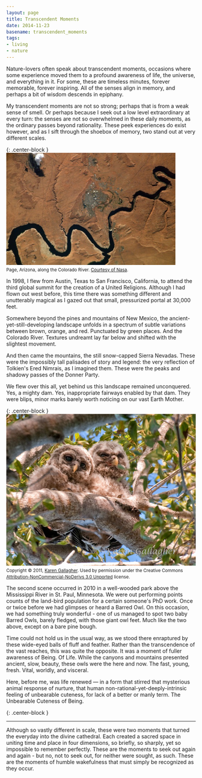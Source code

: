 ```yaml
---
layout: page
title: Transcendent Moments
date: 2014-11-23
basename: transcendent_moments
tags:
- living
- nature
---
```


Nature-lovers often speak about transcendent moments, occasions where some
experience moved them to a profound awareness of life, the universe, and
everything in it. For some, these are timeless minutes, forever memorable,
forever inspiring. All of the senses align in memory, and perhaps a bit of
wisdom descends in epiphany.

My transcendent moments are not so strong; perhaps that is from a weak sense of
smell. Or perhaps because I seek out a low level extraordinary at every turn:
the senses are not so overwhelmed in these daily moments, as the ordinary passes
beyond rationality. These peek experiences do exist however, and as I sift
through the shoebox of memory, two stand out at very different scales.

{: .center-block }
![Colorado river in Arizona](/images/arizonaNasa.jpg)<br>
<small>Page, Arizona, along the Colorado River. <a
href="http://www.dvidshub.net/image/855668/page-arizona-image-day#.VHEMwMkXJx1">Courtesy
of Nasa</a>.</small>

</div>
<!--more-->

In 1998, I flew from Austin, Texas to San Francisco, California, to attend the
third global summit for the creation of a United Religions.  Although I had
flown out west before, this time there was something different and unutterably
magical as I gazed out that small, pressurized portal at 30,000 feet.

Somewhere beyond the pines and mountains of New Mexico, the
ancient-yet-still-developing landscape unfolds in a spectrum of subtle
variations between brown, orange, and red. Punctuated by green places. And the
Colorado River. Textures undreamt lay far below and shifted with the slightest
movement.

And then came the mountains, the still snow-capped Sierra Nevadas. These were
the impossibly tall palisades of story and legend: the very reflection of
Tolkien's Ered Nimrais, as I imagined them. These were the peaks and shadowy
passes of the Donner Party.

We flew over this all, yet behind us this landscape remained unconquered. Yes, a
mighty dam. Yes, inappropriate fairways enabled by that dam. They were blips,
minor marks barely worth noticing on our vast Earth Mother.

{: .center-block }
![baby owls](/images/barred-owl-chicks4-069.jpg)<br>
<small>Copyright © 2011, <a href="http://morningjoy.wordpress.com/2011/02/23/owl-babies/">Karen Gallagher</a>. Used by permission under the Creative Commons  <a href="http://creativecommons.org/licenses/by-nc-nd/3.0/">Attribution-NonCommercial-NoDerivs 3.0 Unported</a> license.</small>

The second scene occurred in 2010 in a well-wooded park above the Mississippi
River in St. Paul, Minnesota. We were out performing points counts of the
land-bird population for a certain someone's PhD work. Once or twice before we
had glimpses or heard a Barred Owl. On this occasion, we had something truly
wonderful - one of us managed to spot two baby Barred Owls, barely fledged, with
those giant owl feet. Much like the two above, except on a bare pine bough.

Time could not hold us in the usual way, as we stood there enraptured by these
wide-eyed balls of fluff and feather. Rather than the transcendence of the vast
reaches, this was quite the opposite. It was a moment of fuller awareness of
Being. Of Life. While the canyons and mountains presented ancient, slow, beauty,
these owls were the here and now. The fast, young, fresh. Vital, worldly, and
visceral.

Here, before me, was life renewed &mdash; in a form that stirred that mysterious
animal response of nurture, that human non-rational-yet-deeply-intrinsic feeling
of unbearable cuteness,  for lack of a better or manly term. The Unbearable
Cuteness of Being.

{: .center-block }
***

Although so vastly different in scale, these were two moments that turned the
everyday into the divine cathedral. Each created a sacred space in uniting time
and place in four dimensions, so briefly, so sharply, yet so impossible to
remember perfectly. These are the moments to seek out again and again - but no,
not to seek out, for neither were sought, as such. These are the moments of
humble wakefulness that must simply be recognized as they occur.
